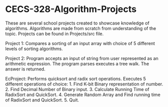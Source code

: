# CECS-328-Algorithm-Projects
These are several school projects created to showcase knowledge of algorithms. Algorithms are made from scratch from understanding of the topic.
Projects can be found in Projects/src file.

Project 1:
  Compares a sorting of an input array with choice of 5 different levels of sorting algorithms.
  
Project 2: 
  Program accepts an input of string from user represented as an arithmetic expression. 
  The program parses executes a tree walk. 
  The answer is returned.
  
EcProject: 
  Performs quicksort and radix sort operations.
  Executes 5 different operations of choice:
    1. Find K-bit Binary representation of number.
    2. Find Decimal Number of Binary input.
    3. Calculate Running Time of RadixSort and QuickSort.
    4. Generate Random Array and Find running time of RadixSort and QuickSort.
    5. Quit.
